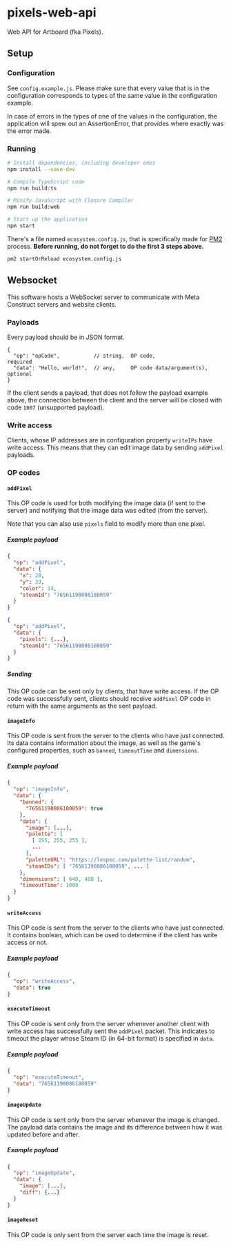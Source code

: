 # pixels-web-api
Web API for Artboard (fka Pixels).

## Setup

### Configuration
See `config.example.js`. Please make sure that every value that is in the configuration
corresponds to types of the same value in the configuration example.

In case of errors in the types of one of the values in the configuration, the
application will spew out an AssertionError, that provides where exactly was the
error made.

### Running
```bash
# Install dependencies, including developer ones
npm install --save-dev

# Compile TypeScript code
npm run build:ts

# Minify JavaScript with Closure Compiler
npm run build:web

# Start up the application
npm start
```

There's a file named `ecosystem.config.js`, that is specifically made for [PM2](https://pm2.keymetrics.io/)
process. **Before running, do not forget to do the first 3 steps above.**
```bash
pm2 startOrReload ecosystem.config.js
```

## Websocket
This software hosts a WebSocket server to communicate with Meta Construct servers and
website clients.

### Payloads
Every payload should be in JSON format.

```jsonc
{
  "op": "opCode",           // string,  OP code,                  required
  "data": "Hello, world!",  // any,     OP code data/argument(s), optional
}
```

If the client sends a payload, that does not follow the payload example above, the
connection between the client and the server will be closed with code `1007` (unsupported
payload).

### Write access
Clients, whose IP addresses are in configuration property `writeIPs` have write access.
This means that they can edit image data by sending `addPixel` payloads.

### OP codes

#### `addPixel`
This OP code is used for both modifying the image data (if sent to the server) and
notifying that the image data was edited (from the server).

Note that you can also use `pixels` field to modify more than one pixel.

##### Example payload
```json
{
  "op": "addPixel",
  "data": {
    "x": 28,
    "y": 33,
    "color": 14,
    "steamId": "76561198086180059"
  }
}
```

```json
{
  "op": "addPixel",
  "data": {
    "pixels": {...},
    "steamId": "76561198086180059"
  }
}
```

##### Sending
This OP code can be sent only by clients, that have write access. If the OP code was
successfully sent, clients should receive `addPixel` OP code in return with the same
arguments as the sent payload.

#### `imageInfo`
This OP code is sent from the server to the clients who have just connected. Its data
contains information about the image, as well as the game's configured properties, such
as `banned`, `timeoutTime` and `dimensions`.

##### Example payload
```json
{
  "op": "imageInfo",
  "data": {
    "banned": {
      "76561198086180059": true
    },
    "data": {
      "image": [...],
      "palette": [
        [ 255, 255, 255 ],
        ...
      ],
      "paletteURL": "https://lospec.com/palette-list/random",
      "steamIDs": [ "76561198086180059", ... ]
    },
    "dimensions": [ 640, 480 ],
    "timeoutTime": 1000
  }
}
```

#### `writeAccess`
This OP code is sent from the server to the clients who have just connected. It contains
boolean, which can be used to determine if the client has write access or not.

##### Example payload
```json
{
  "op": "writeAccess",
  "data": true
}
```

#### `executeTimeout`
This OP code is sent only from the server whenever another client with write access has
successfully sent the `addPixel` packet. This indicates to timeout the player whose Steam
ID (in 64-bit format) is specified in `data`.

##### Example payload
```json
{
  "op": "executeTimeout",
  "data": "76561198086180059"
}
```

#### `imageUpdate`
This OP code is sent only from the server whenever the image is changed.
The payload data contains the image and its difference between how it was updated
before and after.

##### Example payload
```json
{
  "op": "imageUpdate",
  "data": {
    "image": [...],
    "diff": {...}
  }
}
```

#### `imageReset`
This OP code is only sent from the server each time the image is reset.